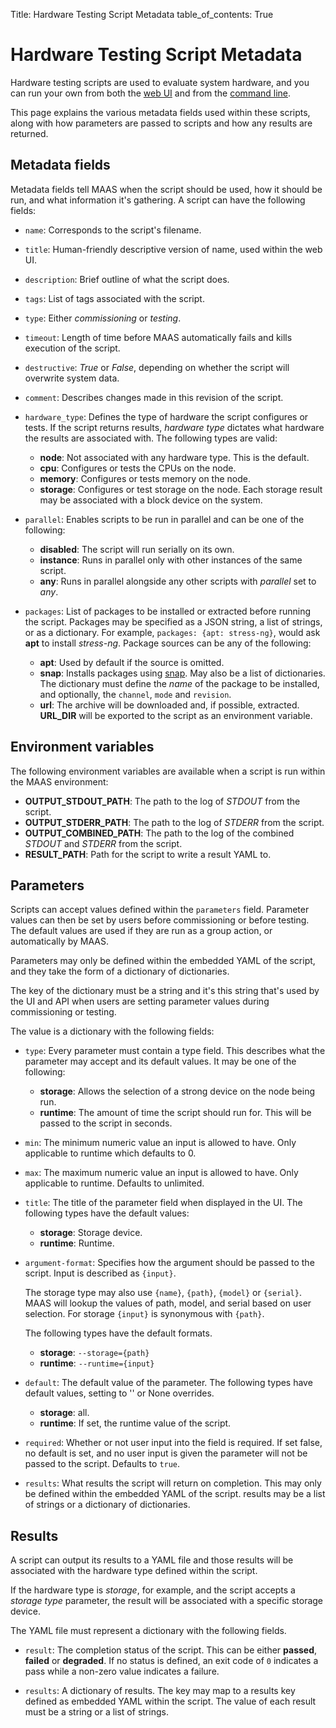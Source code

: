 Title: Hardware Testing Script Metadata
table_of_contents: True

# Hardware Testing Script Metadata

Hardware testing scripts are used to evaluate system hardware, and you can run
your own from both the [web UI][maas-scripts] and from the [command
line][maas-scripts-cli].

This page explains the various metadata fields used within these scripts, along
with how parameters are passed to scripts and how any results are returned.

## Metadata fields

Metadata fields tell MAAS when the script should be used, how it should be run,
and what information it's gathering. A script can have the following fields:

- `name`: Corresponds to the script's filename.
- `title`: Human-friendly descriptive version of name, used within the web UI.
- `description`: Brief outline of what the script does.
- `tags`: List of tags associated with the script.
- `type`: Either *commissioning* or *testing*.
- `timeout`: Length of time before MAAS automatically fails and kills execution
  of the script.
- `destructive`: *True* or *False*, depending on whether the script will
  overwrite system data.
- `comment`: Describes changes made in this revision of the script.

- `hardware_type`: Defines the type of hardware the script configures or tests.
  If the
   script returns results, *hardware type* dictates what hardware the results
   are associated with. The following types are valid:

    - **node**: Not associated with any hardware type. This is the default.
    - **cpu**: Configures or tests the CPUs on the node.
    - **memory**: Configures or tests memory on the node.
    - **storage**: Configures or test storage on the node. Each storage
      result may be associated with a block device on the system.

- `parallel`: Enables scripts to be run in parallel and can be one of the
  following:

    - **disabled**: The script will run serially on its own.
    - **instance**: Runs in parallel only with other instances of the same
      script.
    - **any**: Runs in parallel alongside any other scripts with *parallel* set
      to *any*.

- `packages`: List of packages to be installed or extracted before running the
  script. Packages may be specified as a JSON string, a list of strings, or as
  a dictionary. For example, `packages: {apt: stress-ng}`, would ask **apt** to
  install *stress-ng*. Package sources can be any of the following:

    - **apt**: Used by default if the source is omitted.
    - **snap**: Installs packages using [snap][snapcraft]. May also be a list of
      dictionaries. The dictionary must define the *name* of the package to be
      installed, and optionally, the `channel`, `mode` and `revision`.
    - **url**: The archive will be downloaded and, if possible, extracted.
      **URL_DIR** will be exported to the script as an environment variable.

## Environment variables

The following environment variables are available when a script is run within
the MAAS environment:

- **OUTPUT_STDOUT_PATH**: The path to the log of *STDOUT* from the script.
- **OUTPUT_STDERR_PATH**: The path to the log of *STDERR* from the script.
- **OUTPUT_COMBINED_PATH**: The path to the log of the combined *STDOUT* and *STDERR*
  from the script.
- **RESULT_PATH**: Path for the script to write a result YAML to.

## Parameters

Scripts can accept values defined within the `parameters` field.  Parameter values
can then be set by users before commissioning or before testing. The default
values are used if they are run as a group action, or automatically by MAAS.

Parameters may only be defined within the embedded YAML of the script, and they
take the form of a dictionary of dictionaries.

The key of the dictionary must be a string and it's this string that's used by
the UI and API when users are setting parameter values during commissioning or
testing.

The value is a dictionary with the following fields:

- `type`: Every parameter must contain a type field. This describes what
   the parameter may accept and its default values. It may be one of the
   following:
    - **storage**: Allows the selection of a strong device on the node being
      run.
    - **runtime**: The amount of time the script should run for. This will be
      passed to the script in seconds.

- `min`: The minimum numeric value an input is allowed to have. Only
  applicable to runtime which defaults to 0.

- `max`: The maximum numeric value an input is allowed to have. Only applicable
  to runtime. Defaults to unlimited.

- `title`: The title of the parameter field when displayed in the UI. The
  following types have the default values:
    - **storage**: Storage device.
    - **runtime**: Runtime.

- `argument-format`: Specifies how the argument should be passed to the script.
  Input is described as `{input}`.

   The storage type may also use `{name}`, `{path}`, `{model}` or
   `{serial}`. MAAS will lookup the values of path, model, and serial based on
   user selection. For storage `{input}` is synonymous with `{path}`.

   The following types have the default formats.
   - **storage**: `--storage={path}`
   - **runtime**: `--runtime={input}`

- `default`: The default value of the parameter. The following types have
  default values, setting to '' or None overrides.
   - **storage**: all.
   - **runtime**: If set, the runtime value of the script.

- `required`: Whether or not user input into the field is required. If set
  false, no default is set, and no user input is given the parameter will not
  be passed to the script. Defaults to `true`.


- `results`: What results the script will return on completion. This may only
  be defined within the embedded YAML of the script. results may be a list of
  strings or a dictionary of dictionaries.

## Results

A script can output its results to a YAML file and those results will be associated
with the hardware type defined within the script. 

If the hardware type is *storage*, for example, and the script accepts a
*storage type* parameter, the result will be associated with a specific storage
device.

The YAML file must represent a dictionary with the following fields.

- `result`: The completion status of the script. This can be either **passed**,
  **failed** or **degraded**. If no status is defined, an exit code of `0`
  indicates a pass while a non-zero value indicates a failure.
 
- `results`: A dictionary of results. The key may map to a results key defined
  as embedded YAML within the script. The value of each result must be a string
  or a list of strings.


<!-- LINKS -->
[snapcraft]: https://snapcraft.io/
[maas-scripts]: nodes-hw-scripts.md
[maas-scripts-cli]: nodes-hw-scripts-cli.md
